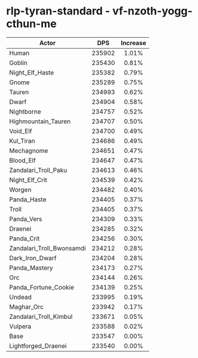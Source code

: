 # rlp-tyran-standard - vf-nzoth-yogg-cthun-me
| Actor | DPS | Increase |
|---|:---:|:---:|
|Human|235902|1.01%|
|Goblin|235430|0.81%|
|Night_Elf_Haste|235382|0.79%|
|Gnome|235289|0.75%|
|Tauren|234993|0.62%|
|Dwarf|234904|0.58%|
|Nightborne|234757|0.52%|
|Highmountain_Tauren|234707|0.50%|
|Void_Elf|234700|0.49%|
|Kul_Tiran|234686|0.49%|
|Mechagnome|234651|0.47%|
|Blood_Elf|234647|0.47%|
|Zandalari_Troll_Paku|234613|0.46%|
|Night_Elf_Crit|234539|0.42%|
|Worgen|234482|0.40%|
|Panda_Haste|234405|0.37%|
|Troll|234405|0.37%|
|Panda_Vers|234309|0.33%|
|Draenei|234285|0.32%|
|Panda_Crit|234256|0.30%|
|Zandalari_Troll_Bwonsamdi|234212|0.28%|
|Dark_Iron_Dwarf|234204|0.28%|
|Panda_Mastery|234173|0.27%|
|Orc|234144|0.26%|
|Panda_Fortune_Cookie|234139|0.25%|
|Undead|233995|0.19%|
|Maghar_Orc|233942|0.17%|
|Zandalari_Troll_Kimbul|233671|0.05%|
|Vulpera|233588|0.02%|
|Base|233547|0.00%|
|Lightforged_Draenei|233540|0.00%|
